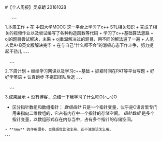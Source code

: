 #【个人周报】吴卓朗 20181028

       、、、
1.本周工作
      + 在 中国大学MOOC 这一平台上学习了c++ STL相关知识
      + 完成了相关的视频作业以及尝试编写了各种构造函数等代码
      + 学习了c++基础算法思路
      + oj的题目尝试解决，未果
      + oj重温解决过的题目，用不同的解法遍了一遍
      + 人见人爱A+B英文版解决完毕
      + 在与自己“什么都不会”的消极心态下作斗争，努力提起干劲儿
      、、、
 
      、、、
2.下周计划
      + 继续学习网课以及学习c++基础
      + 抓紧时间在PAT等平台写题
      + 好好学英语
      + 认真跑步 不拖田径队后退
      、、、
      
      、、、
3.成果展示
      + 没有博客....总结一下我学习了什么吧O(∩_∩)O

   + 区分指针数组和数组指针：
*数组指针* 只是一个指针变量，似乎是C语言里专门用来指向二维数组的，它占有内存中一个指针的存储空间。
*指针数组* 是多个指针变量，以数组形式存在内存当中，占有多个指针的存储空间。


    + **new** 的作用很多，自我感觉比较复杂，还不清楚该怎么用。
    、、、
